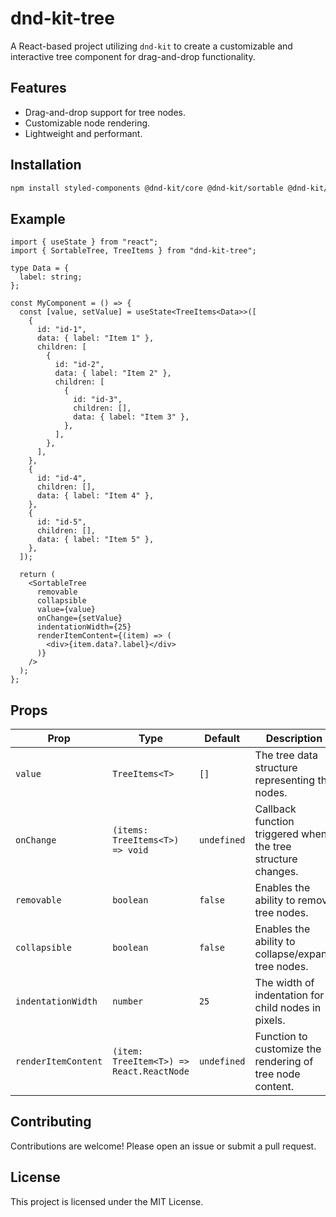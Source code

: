 # dnd-kit-tree

A React-based project utilizing `dnd-kit` to create a customizable and interactive tree component for drag-and-drop functionality.

## Features

- Drag-and-drop support for tree nodes.
- Customizable node rendering.
- Lightweight and performant.

## Installation

```bash
npm install styled-components @dnd-kit/core @dnd-kit/sortable @dnd-kit/utilities dnd-kit-tree
```

## Example

```tsx
import { useState } from "react";
import { SortableTree, TreeItems } from "dnd-kit-tree";

type Data = {
  label: string;
};

const MyComponent = () => {
  const [value, setValue] = useState<TreeItems<Data>>([
    {
      id: "id-1",
      data: { label: "Item 1" },
      children: [
        {
          id: "id-2",
          data: { label: "Item 2" },
          children: [
            {
              id: "id-3",
              children: [],
              data: { label: "Item 3" },
            },
          ],
        },
      ],
    },
    {
      id: "id-4",
      children: [],
      data: { label: "Item 4" },
    },
    {
      id: "id-5",
      children: [],
      data: { label: "Item 5" },
    },
  ]);

  return (
    <SortableTree
      removable
      collapsible
      value={value}
      onChange={setValue}
      indentationWidth={25}
      renderItemContent={(item) => (
        <div>{item.data?.label}</div>
      )}
    />
  );
};
```

## Props
| Prop                | Type                                     | Default     | Description                                                  |
| ------------------- | ---------------------------------------- | ----------- | ------------------------------------------------------------ |
| `value`             | `TreeItems<T>`                           | `[]`        | The tree data structure representing the nodes.              |
| `onChange`          | `(items: TreeItems<T>) => void`          | `undefined` | Callback function triggered when the tree structure changes. |
| `removable`         | `boolean`                                | `false`     | Enables the ability to remove tree nodes.                    |
| `collapsible`       | `boolean`                                | `false`     | Enables the ability to collapse/expand tree nodes.           |
| `indentationWidth`  | `number`                                 | `25`        | The width of indentation for child nodes in pixels.          |
| `renderItemContent` | `(item: TreeItem<T>) => React.ReactNode` | `undefined` | Function to customize the rendering of tree node content.    |

## Contributing

Contributions are welcome! Please open an issue or submit a pull request.

## License

This project is licensed under the MIT License.
